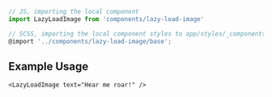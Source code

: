 ```js
// JS, importing the local component
import LazyLoadImage from 'components/lazy-load-image'

// SCSS, importing the local component styles to app/styles/_components.scss
@import '../components/lazy-load-image/base';
```


## Example Usage

    <LazyLoadImage text="Hear me roar!" />
